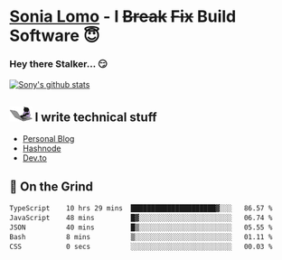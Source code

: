 # [Sonia Lomo](https://sonylomo.github.io/) - I ~~Break~~ ~~Fix~~ Build Software 😇
### Hey there Stalker... 😏 

<a href="https://github.com/sonylomo/github-readme-stats">
  <img align="center" src="https://media.giphy.com/media/lU05nFSW6Y2A/giphy.gif" alt="Sony's github stats" />
</a>

## <img src="assets/devcat.gif" width="40"> I write technical stuff
- [Personal Blog](https://www.sonylomo.dev/blog)
- [Hashnode](https://sonylomo.hashnode.dev/)
- [Dev.to](https://dev.to/sonylomo)

## 🤡 On the Grind
<!--START_SECTION:waka-->

```txt
TypeScript    10 hrs 29 mins  █████████████████████▓░░░   86.57 %
JavaScript    48 mins         █▓░░░░░░░░░░░░░░░░░░░░░░░   06.74 %
JSON          40 mins         █▒░░░░░░░░░░░░░░░░░░░░░░░   05.55 %
Bash          8 mins          ▒░░░░░░░░░░░░░░░░░░░░░░░░   01.11 %
CSS           0 secs          ░░░░░░░░░░░░░░░░░░░░░░░░░   00.03 %
```

<!--END_SECTION:waka-->
